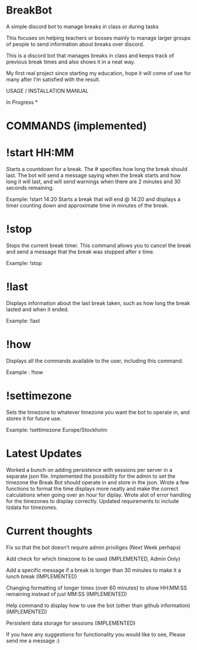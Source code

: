 # BreakBot #

A simple discord bot to manage breaks in class or during tasks

This focuses on helping teachers or bosses mainly to manage larger groups of people to send information about breaks over discord.

This is a discord bot that manages breaks in class and keeps track of previous break times and also shows it in a neat way.

My first real project since starting my education, hope it will come of use for many after I'm satisfied with the result.

USAGE / INSTALLATION MANUAL

In Progress *

# COMMANDS (implemented)

# !start HH:MM

Starts a countdown for a break. The # specifies how long the break should last.
The bot will send a message saying when the break starts and how long it will last, and will send warnings when there are 2 minutes and 30 seconds remaining.

Example: !start 14:20 Starts a break that will end @ 14:20 and displays a timer counting down and approximate time in minutes of the break.

# !stop

Stops the current break timer.
This command allows you to cancel the break and send a message that the break was stopped after x time.

Example: !stop


# !last

Displays information about the last break taken, such as how long the break lasted and when it ended.

Example: !last

# !how

Displays all the commands available to the user, including this command.

Example : !how

# !settimezone

Sets the timezone to whatever timezone you want the bot to operate in, and stores it for future use.

Example: !settimezone Europe/Stockholm

# Latest Updates

Worked a bunch on adding persistence with sessions per server in a separate json file.
Implemented the possibility for the admin to set the timezone the Break Bot should operate in and store in the json.
Wrote a few functions to format the time displays more neatly and make the correct calculations when going over an hour for diplay.
Wrote alot of error handling for the timezones to display correctly.
Updated requirements to include tzdata for timezones.

# Current thoughts

Fix so that the bot doesn't require admin priviliges (Next Week perhaps)

Add check for which timezone to be used (IMPLEMENTED, Admin Only)

Add a specific message if a break is longer than 30 minutes to make it a lunch break (IMPLEMENTED)

Changing formatting of longer times (over 60 minutes) to show HH:MM:SS remaining instead of just MM:SS (IMPLEMENTED)

Help command to display how to use the bot (other than github information) (IMPLEMENTED)

Persistent data storage for sessions (IMPLEMENTED)

If you have any suggestions for functionality you would like to see, Please send me a message :)